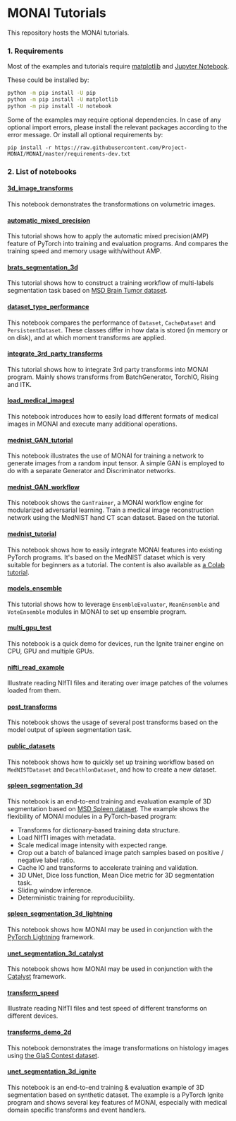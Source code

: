 # MONAI Tutorials
This repository hosts the MONAI tutorials.

### 1. Requirements
Most of the examples and tutorials require
[matplotlib](https://matplotlib.org/) and [Jupyter Notebook](https://jupyter.org/).

These could be installed by:
```bash
python -m pip install -U pip
python -m pip install -U matplotlib
python -m pip install -U notebook
```

Some of the examples may require optional dependencies. In case of any optional import errors,
please install the relevant packages according to the error message.
Or install all optional requirements by:
```
pip install -r https://raw.githubusercontent.com/Project-MONAI/MONAI/master/requirements-dev.txt
```
### 2. List of notebooks
#### [3d_image_transforms](./3d_image_transforms.ipynb)
This notebook demonstrates the transformations on volumetric images.
#### [automatic_mixed_precision](./automatic_mixed_precision.ipynb)
This tutorial shows how to apply the automatic mixed precision(AMP) feature of PyTorch into training and evaluation programs.
And compares the training speed and memory usage with/without AMP.
#### [brats_segmentation_3d](./brats_segmentation_3d.ipynb)
This tutorial shows how to construct a training workflow of multi-labels segmentation task based on [MSD Brain Tumor dataset](http://medicaldecathlon.com).
#### [dataset_type_performance](./dataset_type_performance.ipynb)
This notebook compares the performance of `Dataset`, `CacheDataset` and `PersistentDataset`. These classes differ in how data is stored (in memory or on disk), and at which moment transforms are applied.
#### [integrate_3rd_party_transforms](./integrate_3rd_party_transforms.ipynb)
This tutorial shows how to integrate 3rd party transforms into MONAI program.
Mainly shows transforms from BatchGenerator, TorchIO, Rising and ITK.
#### [load_medical_imagesl](./load_medical_images.ipynb)
This notebook introduces how to easily load different formats of medical images in MONAI and execute many additional operations.
#### [mednist_GAN_tutorial](./mednist_GAN_tutorial.ipynb)
This notebook illustrates the use of MONAI for training a network to generate images from a random input tensor.
A simple GAN is employed to do with a separate Generator and Discriminator networks.
#### [mednist_GAN_workflow](./mednist_GAN_workflow.ipynb)
This notebook shows the `GanTrainer`, a MONAI workflow engine for modularized adversarial learning. Train a medical image reconstruction network using the MedNIST hand CT scan dataset. Based on the tutorial.
#### [mednist_tutorial](./mednist_tutorial.ipynb)
This notebook shows how to easily integrate MONAI features into existing PyTorch programs.
It's based on the MedNIST dataset which is very suitable for beginners as a tutorial.
The content is also available as [a Colab tutorial](https://colab.research.google.com/drive/1wy8XUSnNWlhDNazFdvGBHLfdkGvOHBKe).
#### [models_ensemble](./models_ensemble.ipynb)
This tutorial shows how to leverage `EnsembleEvaluator`, `MeanEnsemble` and `VoteEnsemble` modules in MONAI to set up ensemble program.
#### [multi_gpu_test](./multi_gpu_test.ipynb)
This notebook is a quick demo for devices, run the Ignite trainer engine on CPU, GPU and multiple GPUs.
#### [nifti_read_example](./nifti_read_example.ipynb)
Illustrate reading NIfTI files and iterating over image patches of the volumes loaded from them.
#### [post_transforms](./post_transforms.ipynb)
This notebook shows the usage of several post transforms based on the model output of spleen segmentation task.
#### [public_datasets](./public_datasets.ipynb)
This notebook shows how to quickly set up training workflow based on `MedNISTDataset` and `DecathlonDataset`, and how to create a new dataset.
#### [spleen_segmentation_3d](./spleen_segmentation_3d.ipynb)
This notebook is an end-to-end training and evaluation example of 3D segmentation based on [MSD Spleen dataset](http://medicaldecathlon.com).
The example shows the flexibility of MONAI modules in a PyTorch-based program:
- Transforms for dictionary-based training data structure.
- Load NIfTI images with metadata.
- Scale medical image intensity with expected range.
- Crop out a batch of balanced image patch samples based on positive / negative label ratio.
- Cache IO and transforms to accelerate training and validation.
- 3D UNet, Dice loss function, Mean Dice metric for 3D segmentation task.
- Sliding window inference.
- Deterministic training for reproducibility.
#### [spleen_segmentation_3d_lightning](./spleen_segmentation_3d_lightning.ipynb)
This notebook shows how MONAI may be used in conjunction with the [PyTorch Lightning](https://github.com/PyTorchLightning/pytorch-lightning) framework.
#### [unet_segmentation_3d_catalyst](./unet_segmentation_3d_catalyst.ipynb)
This notebook shows how MONAI may be used in conjunction with the [Catalyst](https://github.com/catalyst-team/catalyst) framework.
#### [transform_speed](./transform_speed.ipynb)
Illustrate reading NIfTI files and test speed of different transforms on different devices.
#### [transforms_demo_2d](./transforms_demo_2d.ipynb)
This notebook demonstrates the image transformations on histology images using
[the GlaS Contest dataset](https://warwick.ac.uk/fac/sci/dcs/research/tia/glascontest/download/).
#### [unet_segmentation_3d_ignite](./unet_segmentation_3d_ignite.ipynb)
This notebook is an end-to-end training & evaluation example of 3D segmentation based on synthetic dataset.
The example is a PyTorch Ignite program and shows several key features of MONAI, especially with medical domain specific transforms and event handlers.

